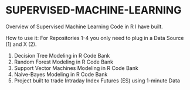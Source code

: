 # SUPERVISED-MACHINE-LEARNING
Overview of Supervised Machine Learning Code in R I have built.

How to use it:
For Repositories 1-4 you only need to plug in a Data Source (1) and X (2).

1. Decision Tree Modeling in R Code Bank
2. Random Forest Modeling in R Code Bank
3. Support Vector Machines Modeling in R Code Bank
4. Naive-Bayes Modeling in R Code Bank
5. Project built to trade Intraday Index Futures (ES) using 1-minute Data

